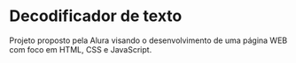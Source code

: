 # Decodificador de texto
Projeto proposto pela Alura visando o desenvolvimento de uma página WEB com foco em HTML, CSS e JavaScript.
